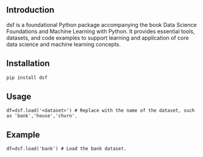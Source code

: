 ## Introduction

dsf is a foundational Python package accompanying the book Data Science Foundations and Machine Learning with Python. It provides essential tools, datasets, and code examples to support learning and application of core data science and machine learning concepts.

## Installation

```bash
pip install dsf
```

## Usage

```import dsf
df=dsf.load('<dataset>') # Replace with the name of the dataset, such as 'bank','house','churn'.
```

## Example

```import dsf
df=dsf.load('bank') # Load the bank dataset.
```